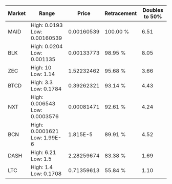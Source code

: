 | Market | Range | Price| Retracement | Doubles to 50% |
| --- | --- | --- | --- | --- |
| MAID | High: 0.0193<br />Low: 0.00160539 | 0.00160539 | 100.00 % | 6.51 |
| BLK | High: 0.0204<br />Low: 0.001135 | 0.00133773 | 98.95 % | 8.05 |
| ZEC | High: 10<br />Low: 1.14 | 1.52232462 | 95.68 % | 3.66 |
| BTCD | High: 3.3<br />Low: 0.1784 | 0.39262321 | 93.14 % | 4.43 |
| NXT | High: 0.006543<br />Low: 0.0003576 | 0.00081471 | 92.61 % | 4.24 |
| BCN | High: 0.0001621<br />Low: 1.99E-6 | 1.815E-5 | 89.91 % | 4.52 |
| DASH | High: 6.21<br />Low: 1.5 | 2.28259674 | 83.38 % | 1.69 |
| LTC | High: 1.4<br />Low: 0.1708 | 0.71359613 | 55.84 % | 1.10 |
